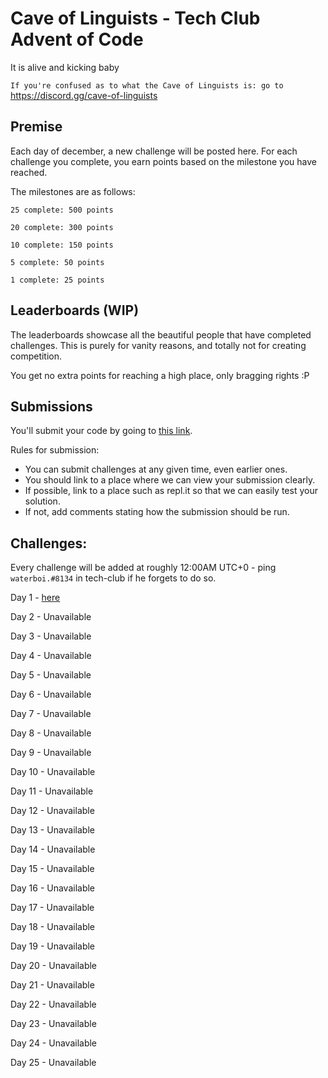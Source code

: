 # Cave of Linguists - Tech Club Advent of Code

It is alive and kicking baby

`If you're confused as to what the Cave of Linguists is: go to` https://discord.gg/cave-of-linguists

## Premise

Each day of december, a new challenge will be posted here. For each challenge you complete, you earn points based on the milestone you have reached.

The milestones are as follows:
```
25 complete: 500 points

20 complete: 300 points

10 complete: 150 points

5 complete: 50 points

1 complete: 25 points
```
## Leaderboards (WIP)


The leaderboards showcase all the beautiful people that have completed challenges. This is purely for vanity reasons, and totally not for creating competition. 

You get no extra points for reaching a high place, only bragging rights :P

## Submissions

You'll submit your code by going to [this link](https://docs.google.com/forms/d/1SsjQ2lDbAs_g1H49ZS44y6Tw1KuX3sM9f6GKW_YaNaI). 

Rules for submission:
- You can submit challenges at any given time, even earlier ones.
- You should link to a place where we can view your submission clearly.
- If possible, link to a place such as repl.it so that we can easily test your solution.
- If not, add comments stating how the submission should be run.



## Challenges:
Every challenge will be added at roughly 12:00AM UTC+0 - ping `waterboi.#8134` in tech-club if he forgets to do so.

Day 1 - [here](1.md)

Day 2 - Unavailable

Day 3 - Unavailable

Day 4 - Unavailable

Day 5 - Unavailable

Day 6 - Unavailable

Day 7 - Unavailable

Day 8 - Unavailable

Day 9 - Unavailable

Day 10 - Unavailable

Day 11 - Unavailable

Day 12 - Unavailable

Day 13 - Unavailable

Day 14 - Unavailable

Day 15 - Unavailable

Day 16 - Unavailable

Day 17 - Unavailable

Day 18 - Unavailable

Day 19 - Unavailable

Day 20 - Unavailable

Day 21 - Unavailable

Day 22 - Unavailable

Day 23 - Unavailable

Day 24 - Unavailable

Day 25 - Unavailable
